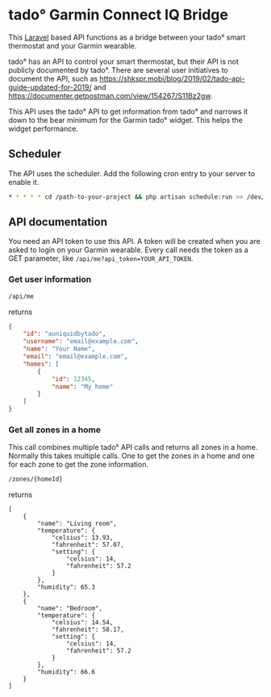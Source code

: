 # tado° Garmin Connect IQ Bridge

This [Laravel](https://laravel.com/) based API functions as a bridge between
your tado° smart thermostat and your Garmin wearable.

tado° has an API to control your smart thermostat, but their API is not publicly
documented by tado°. There are several user initiatives to document the API,
such as https://shkspr.mobi/blog/2019/02/tado-api-guide-updated-for-2019/ and
https://documenter.getpostman.com/view/154267/S11Bz2gw.

This API uses the tado° API to get information from tado° and narrows it down to
the bear minimum for the Garmin tado° widget. This helps the widget performance.

## Scheduler

The API uses the scheduler. Add the following cron entry to your server to
enable it.

```bash
* * * * * cd /path-to-your-project && php artisan schedule:run >> /dev/null 2>&1
```

## API documentation

You need an API token to use this API. A token will be created when you are
asked to login on your Garmin wearable. Every call needs the token as a GET
parameter, like `/api/me?api_token=YOUR_API_TOKEN`.

### Get user information

```txt
/api/me
```

returns

```json
{
    "id": "auniquidbytado",
    "username": "email@example.com",
    "name": "Your Name",
    "email": "email@example.com",
    "homes": [
        {
            "id": 12345,
            "name": "My home"
        }
    ]
}
```

### Get all zones in a home

This call combines multiple tado° API calls and returns all zones in a home.
Normally this takes multiple calls. One to get the zones in a home and one for
each zone to get the zone information.

```txt
/zones/{homeId}
```

returns

```
[
    {
        "name": "Living room",
        "temperature": {
            "celsius": 13.93,
            "fahrenheit": 57.07,
            "setting": {
                "celsius": 14,
                "fahrenheit": 57.2
            }
        },
        "humidity": 65.3
    },
    {
        "name": "Bedroom",
        "temperature": {
            "celsius": 14.54,
            "fahrenheit": 58.17,
            "setting": {
                "celsius": 14,
                "fahrenheit": 57.2
            }
        },
        "humidity": 66.6
    }
]
```
